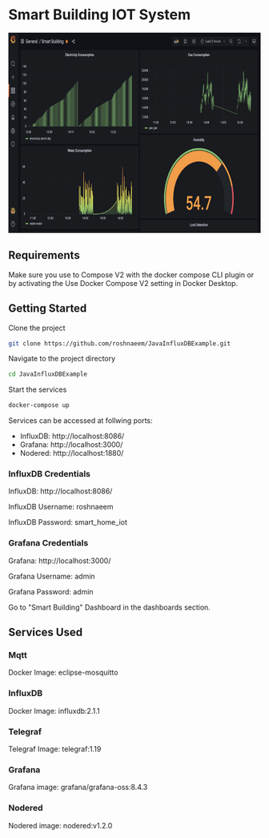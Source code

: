 

# Smart Building IOT System

<img src="/dashboard-iot.png" alt="Dashboard IOT" style="height: 400px; width:600px;"/>

## Requirements 
Make sure you use to Compose V2 with the docker compose CLI plugin or by activating the Use Docker Compose V2 setting in Docker Desktop.

## Getting Started

Clone the project

```bash
git clone https://github.com/roshnaeem/JavaInfluxDBExample.git
```

Navigate to the project directory

```bash
cd JavaInfluxDBExample
```

Start the services
```bash
docker-compose up
```

Services can be accessed at follwing ports:

* InfluxDB: http://localhost:8086/
* Grafana: http://localhost:3000/
* Nodered: http://localhost:1880/

### InfluxDB Credentials
InfluxDB: http://localhost:8086/

InfluxDB Username: roshnaeem

InfluxDB Password: smart_home_iot 

### Grafana Credentials 
Grafana: http://localhost:3000/

Grafana Username: admin

Grafana Password: admin 

Go to "Smart Building" Dashboard in the dashboards section. 



## Services Used

### Mqtt
Docker Image: eclipse-mosquitto
### InfluxDB
Docker Image: influxdb:2.1.1
### Telegraf
Telegraf Image: telegraf:1.19
### Grafana
Grafana image: grafana/grafana-oss:8.4.3
### Nodered
Nodered image: nodered:v1.2.0
